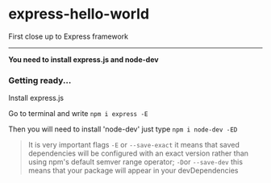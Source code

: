 # express-hello-world
First close up to Express framework
***
**You need to install express.js and node-dev**

### Getting ready...

Install express.js

Go to terminal and write `npm i express -E`

Then you will need to install 'node-dev' just type `npm i node-dev -ED`

> It is very important flags `-E` or `--save-exact`
> it means that saved dependencies will be configured with an
> exact version rather than using npm's default semver
> range operator; `-D`or `--save-dev` this means that 
> your package will appear in your devDependencies